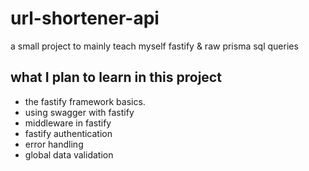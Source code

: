 # url-shortener-api
 a small project to mainly teach myself fastify & raw prisma sql queries

## what I plan to learn in this project 
- the fastify framework basics.
- using swagger with fastify
- middleware in fastify
- fastify authentication 
- error handling
- global data validation
